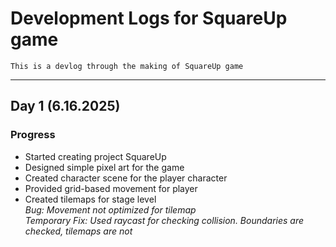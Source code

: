 # Development Logs for SquareUp game  
``` This is a devlog through the making of SquareUp game ```


---

## Day 1 (6.16.2025)

### Progress  
- Started creating project SquareUp
- Designed simple pixel art for the game
- Created character scene for the player character  
- Provided grid-based movement for player  
- Created tilemaps for stage level  
*Bug: Movement not optimized for tilemap*  
*Temporary Fix: Used raycast for checking collision. Boundaries are checked, tilemaps are not*  